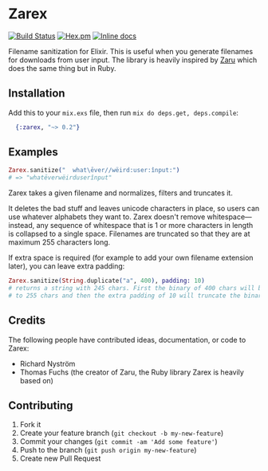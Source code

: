 Zarex
=====

[![Build Status](https://travis-ci.org/ricn/zarex.png?branch=master)](https://travis-ci.org/ricn/zarex)
[![Hex.pm](https://img.shields.io/hexpm/v/zarex.svg)](https://hex.pm/packages/zarex)
[![Inline docs](http://inch-ci.org/github/ricn/zarex.svg?branch=master)](http://inch-ci.org/github/ricn/zarex)

Filename sanitization for Elixir. This is useful when you generate filenames for downloads from user input. The library is heavily inspired by
[Zaru](https://github.com/madrobby/zaru) which does the same thing but in Ruby.

## Installation

Add this to your `mix.exs` file, then run `mix do deps.get, deps.compile`:

```elixir
  {:zarex, "~> 0.2"}
```

## Examples

```elixir
Zarex.sanitize("  what\ēver//wëird:user:înput:")
# => "whatēverwëirduserînput"
```

Zarex takes a given filename and normalizes, filters and truncates it.

It deletes the bad stuff and leaves unicode characters in place, so users can use whatever alphabets they want to. Zarex doesn't remove whitespace—instead, any sequence of whitespace that is 1 or more characters in length is collapsed to a single space. Filenames are truncated so that they are at maximum 255 characters long.

If extra space is required (for example to add your own filename extension later), you can leave extra padding:

```elixir
Zarex.sanitize(String.duplicate("a", 400), padding: 10)
# returns a string with 245 chars. First the binary of 400 chars will be truncated
# to 255 chars and then the extra padding of 10 will truncate the binary to 245 chars.
```

## Credits

The following people have contributed ideas, documentation, or code to Zarex:

* Richard Nyström
* Thomas Fuchs (the creator of Zaru, the Ruby library Zarex is heavily based on)

## Contributing

1. Fork it
2. Create your feature branch (`git checkout -b my-new-feature`)
3. Commit your changes (`git commit -am 'Add some feature'`)
4. Push to the branch (`git push origin my-new-feature`)
5. Create new Pull Request
